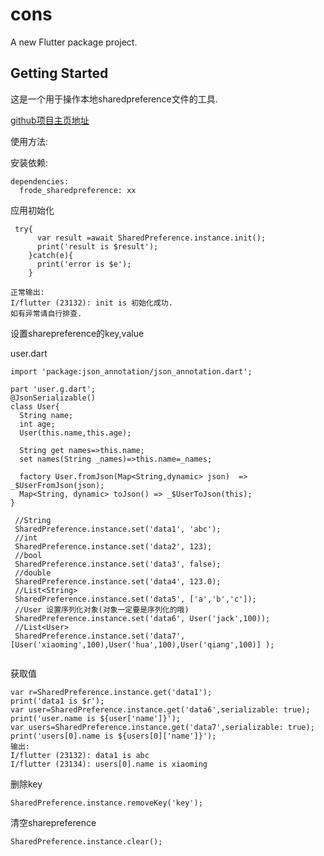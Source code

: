 # cons

A new Flutter package project.

## Getting Started

这是一个用于操作本地sharedpreference文件的工具.

[github项目主页地址](https://github.com/2628748861/sharedpreference)

使用方法:

安装依赖:

```
dependencies:
  frode_sharedpreference: xx
```

应用初始化
    
```
 try{
      var result =await SharedPreference.instance.init();
      print('result is $result');
    }catch(e){
      print('error is $e');
    }
    
正常输出:
I/flutter (23132): init is 初始化成功.
如有异常请自行排查.
```
设置sharepreference的key,value

user.dart
```
import 'package:json_annotation/json_annotation.dart';

part 'user.g.dart';
@JsonSerializable()
class User{
  String name;
  int age;
  User(this.name,this.age);

  String get names=>this.name;
  set names(String _names)=>this.name=_names;

  factory User.fromJson(Map<String,dynamic> json)  => _$UserFromJson(json);
  Map<String, dynamic> toJson() => _$UserToJson(this);
}
```


```
 //String
 SharedPreference.instance.set('data1', 'abc');
 //int
 SharedPreference.instance.set('data2', 123);
 //bool
 SharedPreference.instance.set('data3', false);
 //double
 SharedPreference.instance.set('data4', 123.0);
 //List<String>
 SharedPreference.instance.set('data5', ['a','b','c']);
 //User 设置序列化对象(对象一定要是序列化的哦)
 SharedPreference.instance.set('data6', User('jack',100));
 //List<User>
 SharedPreference.instance.set('data7',[User('xiaoming',100),User('hua',100),User('qiang',100)] );
 
```
获取值

```
var r=SharedPreference.instance.get('data1');
print('data1 is $r');
var user=SharedPreference.instance.get('data6',serializable: true);
print('user.name is ${user['name']}'); 
var users=SharedPreference.instance.get('data7',serializable: true);
print('users[0].name is ${users[0]['name']}'); 
输出:
I/flutter (23132): data1 is abc
I/flutter (23134): users[0].name is xiaoming
```
删除key

```
SharedPreference.instance.removeKey('key');
```
清空sharepreference

```
SharedPreference.instance.clear();
```

